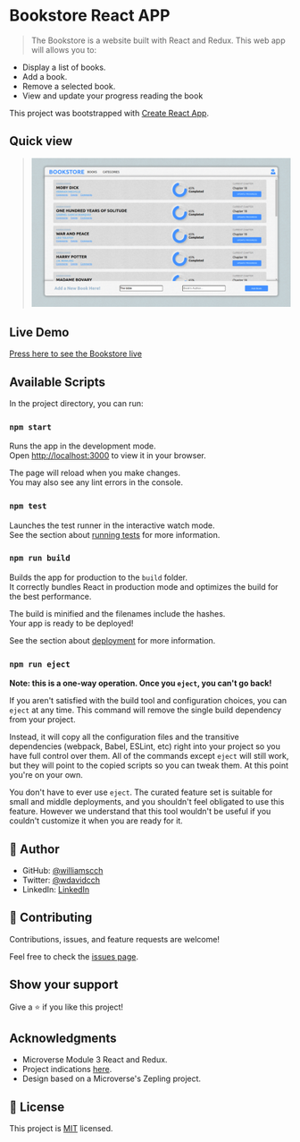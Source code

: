 # Bookstore React APP

> The Bookstore is a website built with React and Redux. This web app will allows you to:

- Display a list of books.
- Add a book.
- Remove a selected book.
- View and update your progress reading the book

This project was bootstrapped with [Create React App](https://github.com/facebook/create-react-app).

## Quick view
> ![](src/bookstore-react-screenshoot.png)

## Live Demo

[Press here to see the Bookstore live](https://bookstorewilliamscch.netlify.app/)

## Available Scripts

In the project directory, you can run:

### `npm start`

Runs the app in the development mode.\
Open [http://localhost:3000](http://localhost:3000) to view it in your browser.

The page will reload when you make changes.\
You may also see any lint errors in the console.

### `npm test`

Launches the test runner in the interactive watch mode.\
See the section about [running tests](https://facebook.github.io/create-react-app/docs/running-tests) for more information.

### `npm run build`

Builds the app for production to the `build` folder.\
It correctly bundles React in production mode and optimizes the build for the best performance.

The build is minified and the filenames include the hashes.\
Your app is ready to be deployed!

See the section about [deployment](https://facebook.github.io/create-react-app/docs/deployment) for more information.

### `npm run eject`

**Note: this is a one-way operation. Once you `eject`, you can't go back!**

If you aren't satisfied with the build tool and configuration choices, you can `eject` at any time. This command will remove the single build dependency from your project.

Instead, it will copy all the configuration files and the transitive dependencies (webpack, Babel, ESLint, etc) right into your project so you have full control over them. All of the commands except `eject` will still work, but they will point to the copied scripts so you can tweak them. At this point you're on your own.

You don't have to ever use `eject`. The curated feature set is suitable for small and middle deployments, and you shouldn't feel obligated to use this feature. However we understand that this tool wouldn't be useful if you couldn't customize it when you are ready for it.

## 👤 Author

- GitHub: [@williamscch](https://github.com/williamscch)
- Twitter: [@wdavidcch](https://twitter.com/wdavidcch)
- LinkedIn: [LinkedIn](https://www.linkedin.com/in/williams-colmenares-989a6b151)

## 🤝 Contributing

Contributions, issues, and feature requests are welcome!

Feel free to check the [issues page](../../issues/).

## Show your support

Give a ⭐️ if you like this project!

## Acknowledgments

- Microverse Module 3 React and Redux.
- Project indications [here](https://github.com/microverseinc/curriculum-react-redux/blob/main/bookstore/sneak_peek_v2_0.md).
- Design based on a Microverse's Zepling project.

## 📝 License

This project is [MIT](./MIT.md) licensed.
